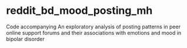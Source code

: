 # reddit_bd_mood_posting_mh
Code accompanying An exploratory analysis of posting patterns in peer online support forums and their associations with emotions and mood in bipolar disorder 
